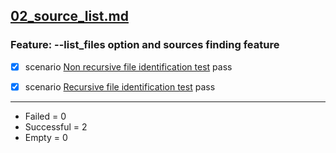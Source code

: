 
## [02_source_list.md](02_source_list.md)  

  ### Feature: --list_files option and sources finding feature  

  - [X] scenario [Non recursive file identification test](02_source_list.md) pass  

  - [X] scenario [Recursive file identification test](02_source_list.md) pass  


------------------
- Failed     =  0
- Successful =  2
- Empty      =  0
